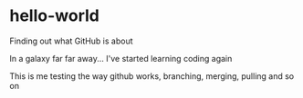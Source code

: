 # hello-world
Finding out what GitHub is about

In a galaxy far far away...
I've started learning coding again

This is me testing the way github works, branching, merging, pulling and so on

